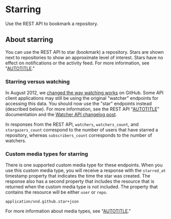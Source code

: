 # Starring

Use the REST API to bookmark a repository.

## About starring

You can use the REST API to star (bookmark) a repository. Stars are shown next to repositories to show an approximate level of interest. Stars have no effect on notifications or the activity feed. For more information, see "[AUTOTITLE](/get-started/exploring-projects-on-github/saving-repositories-with-stars)."

### Starring versus watching

In August 2012, we [changed the way watching
works](https://github.com/blog/1204-notifications-stars) on GitHub. Some API
client applications may still be using the original "watcher" endpoints for accessing
this data. You should now use the "star" endpoints instead (described
below). For more information, see the REST API "[AUTOTITLE](/rest/activity/watching)" documentation and the [Watcher API changelog post](https://developer.github.com/changes/2012-09-05-watcher-api/).

In responses from the REST API, `watchers`, `watchers_count`, and `stargazers_count` correspond to the number of users that have starred a repository, whereas `subscribers_count` corresponds to the number of watchers.

### Custom media types for starring

There is one supported custom media type for these endpoints. When you use this custom media type, you will receive a response with the `starred_at` timestamp property that indicates the time the star was created. The response also has a second property that includes the resource that is returned when the custom media type is not included. The property that contains the resource will be either `user` or `repo`.

    application/vnd.github.star+json

For more information about media types, see "[AUTOTITLE](/rest/overview/media-types)."
